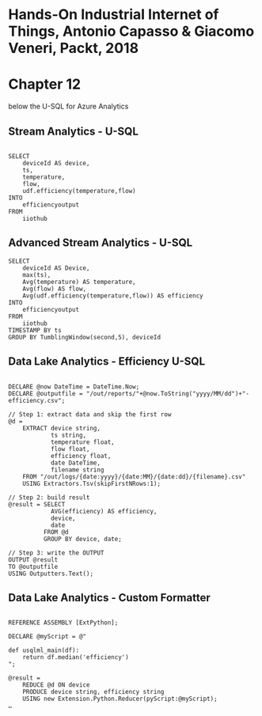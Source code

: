 
# Hands-On Industrial Internet of Things, Antonio Capasso & Giacomo Veneri, Packt, 2018

# Chapter 12

below the U-SQL for Azure Analytics


## Stream Analytics - U-SQL

```

SELECT
    deviceId AS device,
    ts,
    temperature, 
    flow, 
    udf.efficiency(temperature,flow)
INTO
    efficiencyoutput
FROM
    iiothub

```


## Advanced Stream Analytics - U-SQL


```
SELECT
    deviceId AS Device,
    max(ts),
    Avg(temperature) AS temperature, 
    Avg(flow) AS flow, 
    Avg(udf.efficiency(temperature,flow)) AS efficiency
INTO
    efficiencyoutput
FROM
    iiothub 
TIMESTAMP BY ts
GROUP BY TumblingWindow(second,5), deviceId

```

## Data Lake Analytics - Efficiency U-SQL



```

DECLARE @now DateTime = DateTime.Now;
DECLARE @outputfile = "/out/reports/"+@now.ToString("yyyy/MM/dd")+"-efficiency.csv";

// Step 1: extract data and skip the first row
@d = 
    EXTRACT device string,
            ts string,
            temperature float,
            flow float,
            efficiency float,
            date DateTime,
            filename string
    FROM "/out/logs/{date:yyyy}/{date:MM}/{date:dd}/{filename}.csv"
    USING Extractors.Tsv(skipFirstNRows:1);

// Step 2: build result
@result = SELECT 
            AVG(efficiency) AS efficiency, 
            device, 
            date
          FROM @d
          GROUP BY device, date;

// Step 3: write the OUTPUT
OUTPUT @result
TO @outputfile 
USING Outputters.Text();

```

## Data Lake Analytics -  Custom Formatter

```

REFERENCE ASSEMBLY [ExtPython];

DECLARE @myScript = @"

def usqlml_main(df):
    return df.median('efficiency')
";

@result =
    REDUCE @d ON device
    PRODUCE device string, efficiency string
    USING new Extension.Python.Reducer(pyScript:@myScript);
…
```